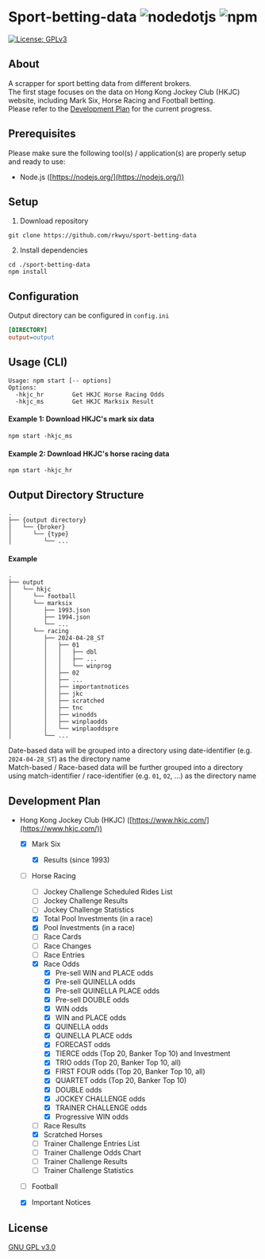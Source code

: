 # Sport-betting-data ![nodedotjs](https://img.shields.io/badge/node.js-v21.6.1-339933.svg?style=flat&logo=nodedotjs&logoColor=white) ![npm](https://img.shields.io/badge/npm-10.2.4-dc2c35.svg?style=flat&logo=npm&logoColor=white)
[![License: GPLv3](https://img.shields.io/badge/License-GPLv3-blue.svg)](https://www.gnu.org/licenses/gpl-3.0)

## About ##
A scrapper for sport betting data from different brokers.  
The first stage focuses on the data on Hong Kong Jockey Club (HKJC) website, including Mark Six, Horse Racing and Football betting.  
Please refer to the [Development Plan](#development-plan) for the current progress.  

## Prerequisites ##
Please make sure the following tool(s) / application(s) are properly setup and ready to use:
- Node.js ([https://nodejs.org/](https://nodejs.org/))

## Setup ##
1. Download repository  
```console
git clone https://github.com/rkwyu/sport-betting-data
```
2. Install dependencies
```console
cd ./sport-betting-data
npm install
```

## Configuration ##
Output directory can be configured in `config.ini`
```ini
[DIRECTORY]
output=output
```

## Usage (CLI) ##
```console
Usage: npm start [-- options]  
Options:  
  -hkjc_hr        Get HKJC Horse Racing Odds  
  -hkjc_ms        Get HKJC Marksix Result
```

#### Example 1: Download HKJC's mark six data ####
```console
npm start -hkjc_ms
```

#### Example 2: Download HKJC's horse racing data ####
```console
npm start -hkjc_hr
```

## Output Directory Structure ##
```
.
├── {output directory}
│   └── {broker}
│      └── {type}
│         └── ...
```

#### Example ####
```
.
├── output
│   └── hkjc
│      └── football
│      └── marksix
│         ├── 1993.json
│         ├── 1994.json
│         └── ...
│      └── racing
│         ├── 2024-04-28_ST
│         │   ├── 01
│         │   │   ├── dbl
│         │   │   ├── ...
│         │   │   └── winprog
│         │   ├── 02
│         │   ├── ...
│         │   ├── importantnotices
│         │   ├── jkc
│         │   ├── scratched
│         │   ├── tnc
│         │   ├── winodds
│         │   ├── winplaodds
│         │   └── winplaoddspre
│         └── ...
```
Date-based data will be grouped into a directory using date-identifier (e.g. `2024-04-28_ST`) as the directory name  
Match-based / Race-based data will be further grouped into a directory using match-identifier / race-identifier (e.g. `01`, `02`, ...) as the directory name  

## Development Plan ##
- Hong Kong Jockey Club (HKJC) ([https://www.hkjc.com/](https://www.hkjc.com/))
  - [x] Mark Six
    - [x] Results (since 1993)
  - [ ] Horse Racing
    - [ ] Jockey Challenge Scheduled Rides List
    - [ ] Jockey Challenge Results
    - [ ] Jockey Challenge Statistics
    - [x] Total Pool Investments (in a race)
    - [x] Pool Investments (in a race)
    - [ ] Race Cards
    - [ ] Race Changes
    - [ ] Race Entries
    - [x] Race Odds
      - [x] Pre-sell WIN and PLACE odds
      - [x] Pre-sell QUINELLA odds
      - [x] Pre-sell QUINELLA PLACE odds
      - [x] Pre-sell DOUBLE odds
      - [x] WIN odds
      - [x] WIN and PLACE odds
      - [x] QUINELLA odds
      - [x] QUINELLA PLACE odds
      - [x] FORECAST odds
      - [x] TIERCE odds (Top 20, Banker Top 10) and Investment
      - [x] TRIO odds (Top 20, Banker Top 10, all)
      - [x] FIRST FOUR odds (Top 20, Banker Top 10, all)
      - [x] QUARTET odds (Top 20, Banker Top 10)
      - [x] DOUBLE odds
      - [x] JOCKEY CHALLENGE odds
      - [x] TRAINER CHALLENGE odds
      - [x] Progressive WIN odds
    - [ ] Race Results
    - [x] Scratched Horses
    - [ ] Trainer Challenge Entries List
    - [ ] Trainer Challenge Odds Chart
    - [ ] Trainer Challenge Results
    - [ ] Trainer Challenge Statistics
  - [ ] Football
  - [x] Important Notices
 

## License ##
[GNU GPL v3.0](LICENSE.md)

